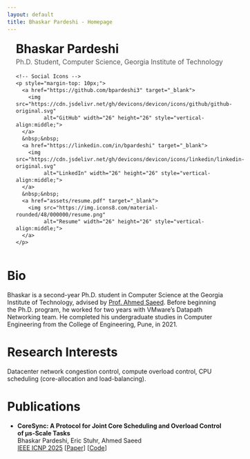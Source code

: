 ```yaml
---
layout: default
title: Bhaskar Pardeshi - Homepage
---
```


<!-- Custom header section -->
<div style="display: flex; align-items: center; gap: 20px; margin-top: 20px;">

  <img src="assets/headshot.jpg" alt="Profile photo"
       style="width:140px; height:140px; object-fit:cover; border-radius:8px;">

  <!-- Name and Links -->
  <div>
    <h1 style="margin: 0;">Bhaskar Pardeshi</h1>
    <p style="font-size: 1.1em; color: #555; margin-top: 4px;">
      Ph.D. Student, Computer Science, Georgia Institute of Technology
    </p>

    <!-- Social Icons -->
    <p style="margin-top: 10px;">
      <a href="https://github.com/bpardeshi3" target="_blank">
        <img src="https://cdn.jsdelivr.net/gh/devicons/devicon/icons/github/github-original.svg"
             alt="GitHub" width="26" height="26" style="vertical-align:middle;">
      </a>
      &nbsp;&nbsp;
      <a href="https://linkedin.com/in/bpardeshi" target="_blank">
        <img src="https://cdn.jsdelivr.net/gh/devicons/devicon/icons/linkedin/linkedin-original.svg"
             alt="LinkedIn" width="26" height="26" style="vertical-align:middle;">
      </a>
      &nbsp;&nbsp;
      <a href="assets/resume.pdf" target="_blank">
        <img src="https://img.icons8.com/material-rounded/48/000000/resume.png"
             alt="Resume" width="26" height="26" style="vertical-align:middle;">
      </a>
    </p>
  </div>
</div>

# Bio
Bhaskar is a second-year Ph.D. student in Computer Science at the Georgia Institute of Technology, advised by [Prof. Ahmed Saeed](https://saeed.github.io/). Before beginning the Ph.D. program, he worked for two years with VMware’s Datapath Networking team. He completed his undergraduate studies in Computer Engineering from the College of Engineering, Pune, in 2021.

# Research Interests
Datacenter network congestion control, compute overload control, CPU scheduling (core-allocation and load-balancing).

# Publications
- **CoreSync: A Protocol for Joint Core Scheduling and Overload Control of μs-Scale Tasks**<br>
  Bhaskar Pardeshi, Eric Stuhr, Ahmed Saeed<br>
  [IEEE ICNP 2025](https://ieeeicnp2025.pages.dev/) \[[Paper](assets/coresync-icnp25.pdf)\] \[[Code](https://github.com/GT-ANSR-Lab/CoreSync)\]<br>

